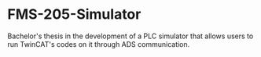 # FMS-205-Simulator
Bachelor's thesis in the development of a PLC simulator that allows users to run TwinCAT's codes on it through ADS communication.
